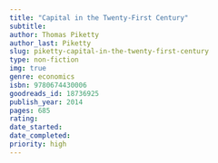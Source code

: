 ```yaml
---
title: "Capital in the Twenty-First Century"
subtitle: 
author: Thomas Piketty
author_last: Piketty
slug: piketty-capital-in-the-twenty-first-century
type: non-fiction
img: true
genre: economics
isbn: 9780674430006
goodreads_id: 18736925
publish_year: 2014
pages: 685
rating: 
date_started:
date_completed:
priority: high
---
```

